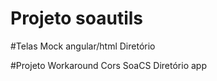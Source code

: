 # Projeto soautils

#Telas Mock angular/html
Diretório 

#Projeto Workaround Cors SoaCS
Diretório app
